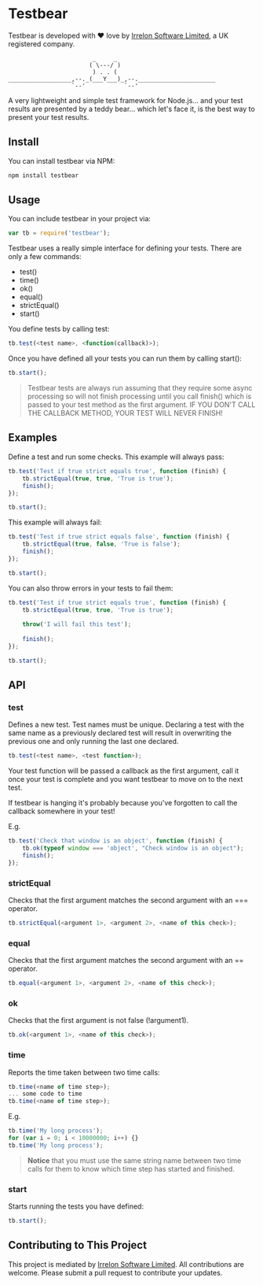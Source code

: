 # Testbear
Testbear is developed with ❤ love by [Irrelon Software Limited](http://www.irrelon.com/),
a UK registered company.

```
                        _     _
                       ( \---/ )
                        ) . . (
__________________,--._(___Y___)_,--.______________________
                  `--'           `--'
```

A very lightweight and simple test framework for Node.js...
and your test results are presented by a teddy bear... which
let's face it, is the best way to present your test results.

## Install
You can install testbear via NPM:

```bash
npm install testbear
```

## Usage
You can include testbear in your project via:

```js
var tb = require('testbear');
```

Testbear uses a really simple interface for defining your tests. There are only
a few commands:

* test()
* time()
* ok()
* equal()
* strictEqual()
* start()

You define tests by calling test:

```js
tb.test(<test name>, <function(callback)>);
```

Once you have defined all your tests you can run them by calling start():

```js
tb.start();
```

> Testbear tests are always run assuming that they require some async processing
so will not finish processing until you call finish() which is passed to your
test method as the first argument. IF YOU DON'T CALL THE CALLBACK METHOD, YOUR
TEST WILL NEVER FINISH!

## Examples
Define a test and run some checks. This example will always pass:

```js
tb.test('Test if true strict equals true', function (finish) {
	tb.strictEqual(true, true, 'True is true');
	finish();
});

tb.start();
```

This example will always fail:

```js
tb.test('Test if true strict equals false', function (finish) {
	tb.strictEqual(true, false, 'True is false');
	finish();
});

tb.start();
```

You can also throw errors in your tests to fail them:

```js
tb.test('Test if true strict equals true', function (finish) {
	tb.strictEqual(true, true, 'True is true');
	
	throw('I will fail this test');
	
	finish();
});

tb.start();
```

## API

### test
Defines a new test. Test names must be unique. Declaring a test with the same
name as a previously declared test will result in overwriting the previous one
and only running the last one declared.

```js
tb.test(<test name>, <test function>);
```

Your test function will be passed a callback as the first argument, call it once
your test is complete and you want testbear to move on to the next test.

If testbear is hanging it's probably because you've forgotten to call the callback
somewhere in your test!

E.g.

```js
tb.test('Check that window is an object', function (finish) {
	tb.ok(typeof window === 'object', "Check window is an object");
	finish();
});
```

### strictEqual
Checks that the first argument matches the second argument with an === operator.

```js
tb.strictEqual(<argument 1>, <argument 2>, <name of this check>);
```

### equal
Checks that the first argument matches the second argument with an == operator.

```js
tb.equal(<argument 1>, <argument 2>, <name of this check>);
```

### ok
Checks that the first argument is not false (!argument1).

```js
tb.ok(<argument 1>, <name of this check>);
```

### time
Reports the time taken between two time calls:

```js
tb.time(<name of time step>);
... some code to time
tb.time(<name of time step>);
```

E.g.

```js
tb.time('My long process');
for (var i = 0; i < 10000000; i++) {}
tb.time('My long process');
```

> **Notice** that you must use the same string name between two time calls
for them to know which time step has started and finished.

### start
Starts running the tests you have defined:

```js
tb.start();
```

## Contributing to This Project
This project is mediated by [Irrelon Software Limited](http://www.irrelon.com).
All contributions are welcome. Please submit a pull request to contribute your
updates.
